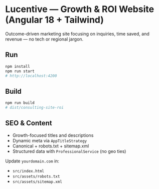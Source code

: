 # Lucentive — Growth & ROI Website (Angular 18 + Tailwind)

Outcome-driven marketing site focusing on inquiries, time saved, and revenue — no tech or regional jargon.

## Run
```bash
npm install
npm run start
# http://localhost:4200
```

## Build
```bash
npm run build
# dist/consulting-site-roi
```

## SEO & Content
- Growth-focused titles and descriptions
- Dynamic meta via `AppTitleStrategy`
- Canonical + robots.txt + sitemap.xml
- Structured data with `ProfessionalService` (no geo ties)

Update `yourdomain.com` in:
- `src/index.html`
- `src/assets/robots.txt`
- `src/assets/sitemap.xml`
